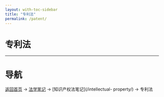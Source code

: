 ```yaml
---
layout: with-toc-sidebar
title: "专利法"
permalink: /patent/
---
```

# 专利法

---

# 导航
[返回首页](/) → [法学笔记](/legal-notes/) → [知识产权法笔记](/intellectual- property/) → 专利法
